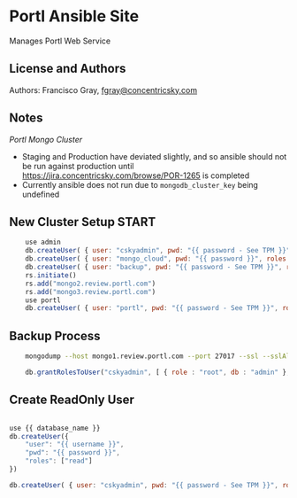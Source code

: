 Portl Ansible Site
==========================
Manages Portl Web Service


License and Authors
-------------------
Authors: Francisco Gray, <fgray@concentricsky.com>


Notes
--------------------
*Portl Mongo Cluster*
- Staging and Production have deviated slightly, and so ansible should not be run against production until https://jira.concentricsky.com/browse/POR-1265 is completed
- Currently ansible does not run due to `mongodb_cluster_key` being undefined

New Cluster Setup START
----------------------
```javascript
    use admin
    db.createUser( { user: "cskyadmin", pwd: "{{ password - See TPM }}", roles: [ { role: "userAdminAnyDatabase", db: "admin" }, { role: "clusterManager", db:"admin"  }, { role : "dbAdminAnyDatabase", db : "admin" } ] })
    db.createUser( { user: "mongo_cloud", pwd: "{{ password }}", roles: [ { role : "clusterMonitor", db : "admin" }, { role : "readAnyDatabase", db : "admin" }, { role : "dbAdminAnyDatabase", db : "admin" } ] })
    db.createUser( { user: "backup", pwd: "{{ password - See TPM }}", roles: [ { role : "backup", db : "admin" }, { role : "readAnyDatabase", db : "admin" } ] })
    rs.initiate()
    rs.add("mongo2.review.portl.com")
    rs.add("mongo3.review.portl.com")
    use portl
    db.createUser( { user: "portl", pwd: "{{ password - See TPM }}", roles: [ "dbOwner" ]})
```

Backup Process
-----------------------
```bash
    mongodump --host mongo1.review.portl.com --port 27017 --ssl --sslAllowInvalidCertificates --username "backup" --password "{{ password }}" --authenticationDatabase "admin" --out ./20170320-staging --oplog 
```
```javascript
    db.grantRolesToUser("cskyadmin", [ { role : "root", db : "admin" }, ])
```

Create ReadOnly User
--------------------
```javascript

use {{ database_name }}
db.createUser({
    "user": "{{ username }}",
    "pwd": "{{ password }}",
    "roles": ["read"]
})

db.createUser( { user: "cskyadmin", pwd: "{{ password - See TPM }}", roles: [ { role: "userAdminAnyDatabase", db: "admin" }, { role: "clusterManager", db:"admin"  }, { role : "dbAdminAnyDatabase", db : "admin" } ] })
```
